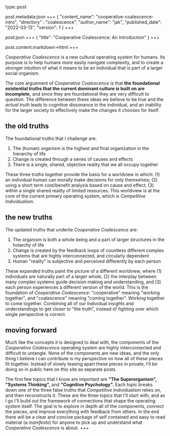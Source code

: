 type::post

post.metadata:json
+++
{
    "content_name": "cooperative-coalescence-intro",
    "directory" : "coalescence",
    "author_name": "jak",
    "published_date": "2022-03-13",
    "version": 1
}
+++

post:json
+++
{
    "title": "Cooperative Coalescence: An Introduction"
}
+++

post.content:markdown->html
+++

*Cooperative Coalescence* is a new cultural operating system for humans. Its purpose is to help humans more easily navigate complexity, and to create a stronger intuition of what it means to be an individual that is part of a larger social organism.

The core arguement of *Cooperative Coalescence* is that **the foundational existential truths that the current dominant culture is built on are incomplete,** and since they are foundational they are very difficult to question. The difference between these ideas we believe to be true and the *actual truth* leads to cognitive dissonance in the individual, and an inability for the larger society to effectively make the changes it chooses for itself.

## the old truths

The foundational truths that I challenge are:
1. The (human) organism is the highest and final organization in the hierarchy of life
2. Change is created through a series of causes and effects
3. There is a single, shared, objective reality that we all occupy together

These three truths together provide the basis for a worldview in which: (1) an individual human can morally make decisions for only themselves; (2) using a short term cost/benefit analysis based on cause and effect; (3) within a single shared reality of limited resources. This worldview is at the core of the current primary operating system, which is *Competitive Individualism*.

## the new truths

The updated truths that underlie *Cooperative Coalescence* are:
1. The organism is both a whole being and a part of larger structures in the holarchy of life
2. Change is created by the feedback loops of countless different complex systems that are highly interconnected, and circularly dependent
3. Human "reality" is subjective and perceived differently by each person

These expanded truths paint the picture of a different worldview, where (1) individuals are naturally part of a larger whole, (2) the interplay between many complex systems guide decision making and understanding, and (3) each person experiences a different version of the world. This is the foundation of *Cooperative Coalescence*: "cooperative" meaning "working together", and "coalescence" meaning "coming together". Working together to come together. Combining all of our individual insights and understandings to get closer to "the truth", instead of fighting over which single perspective is correct.

## moving forward

Much like the concepts it is designed to deal with, the components of the *Cooperative Coalescence* operating system are highly interconnected and difficult to untangle. None of the components are new ideas, and the only thing I believe I can contribute is my perspective on how all of these pieces fit together. Instead of slowly teasing apart these pieces in private, I'll be doing so in public here on this site as separate posts.

The first few topics that I know are important are **"The Superorganism",** **"Systems Thinking",** and **"Cognitive Psychology".** Each topic breaks down one of the three false truths that *Competitive Individualism* relies on, and then reconstructs it. These are the three topics that I'll start with, and as I go I'll build out the framework of connections that shape the operating system itself. The goal is to explore in depth all of the components, connect the pieces, and improve everything with feedback from others. In the end there will be a clear and concise package of self contained and easy to read material (a *manifesto*) for anyone to pick up and understand what *Cooperative Coalescence* is about.
+++